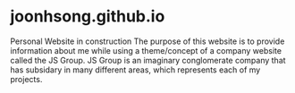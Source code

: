 # joonhsong.github.io
Personal Website in construction
The purpose of this website is to provide information about me while using a theme/concept of a company website called the JS Group.
JS Group is an imaginary conglomerate company that has subsidary in many different areas, which represents each of my projects.
